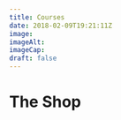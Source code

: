 ```yaml
---
title: Courses
date: 2018-02-09T19:21:11Z
image: 
imageAlt: 
imageCap: 
draft: false
---
```


# The Shop
